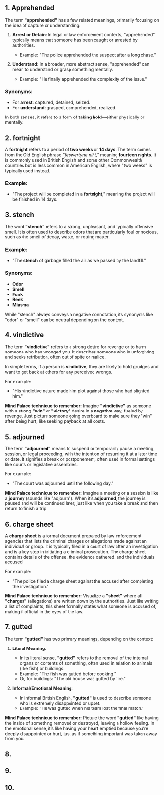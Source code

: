 ## 1. Apprehended

The term **"apprehended"** has a few related meanings, primarily focusing on the idea of capture or understanding:

1. **Arrest or Detain**: In legal or law enforcement contexts, "apprehended" typically means that someone has been caught or arrested by authorities.
   - Example: "The police apprehended the suspect after a long chase."

2. **Understand**: In a broader, more abstract sense, "apprehended" can mean to understand or grasp something mentally.
   - Example: "He finally apprehended the complexity of the issue."

### Synonyms:
- For **arrest**: captured, detained, seized.
- For **understand**: grasped, comprehended, realized.

In both senses, it refers to a form of **taking hold**—either physically or mentally.

## 2. fortnight

A **fortnight** refers to a period of **two weeks** or **14 days**. The term comes from the Old English phrase *"feowertyne niht,"* meaning **fourteen nights**. It is commonly used in British English and some other Commonwealth countries but is less common in American English, where "two weeks" is typically used instead.

### Example:
- "The project will be completed in a **fortnight**," meaning the project will be finished in 14 days.


## 3. stench 
The word **"stench"** refers to a strong, unpleasant, and typically offensive smell. It is often used to describe odors that are particularly foul or noxious, such as the smell of decay, waste, or rotting matter.

### Example:
- "The **stench** of garbage filled the air as we passed by the landfill."

### Synonyms:
- **Odor**
- **Smell**
- **Funk**
- **Reek**
- **Miasma**

While "stench" always conveys a negative connotation, its synonyms like "odor" or "smell" can be neutral depending on the context.

## 4. vindictive
The term **"vindictive"** refers to a strong desire for revenge or to harm someone who has wronged you. It describes someone who is unforgiving and seeks retribution, often out of spite or malice.

In simple terms, if a person is **vindictive**, they are likely to hold grudges and want to get back at others for any perceived wrongs.

For example:
- "His vindictive nature made him plot against those who had slighted him."
  
**Mind Palace technique to remember:**
Imagine **"vindictive"** as someone with a strong **"win"** or **"victory"** desire in a **negative** way, fueled by revenge. Just picture someone going overboard to make sure they "win" after being hurt, like seeking payback at all costs.

## 5. adjourned
The term **"adjourned"** means to suspend or temporarily pause a meeting, session, or legal proceeding, with the intention of resuming it at a later time or date. It signifies a break or postponement, often used in formal settings like courts or legislative assemblies.

For example:
- "The court was adjourned until the following day."
  
**Mind Palace technique to remember:**
Imagine a meeting or a session is like a **journey** (sounds like "adjourn"). When it’s **adjourned**, the journey is paused and will be continued later, just like when you take a break and then return to finish a trip.


## 6. charge sheet
A **charge sheet** is a formal document prepared by law enforcement agencies that lists the criminal charges or allegations made against an individual or group. It is typically filed in a court of law after an investigation and is a key step in initiating a criminal prosecution. The charge sheet contains details of the offense, the evidence gathered, and the individuals accused.

For example:
- "The police filed a charge sheet against the accused after completing the investigation."

**Mind Palace technique to remember:**
Visualize a **"sheet"** where all **"charges"** (allegations) are written down by the authorities. Just like writing a list of complaints, this sheet formally states what someone is accused of, making it official in the eyes of the law.



## 7. gutted
The term **"gutted"** has two primary meanings, depending on the context:

1. **Literal Meaning**:
   - In its literal sense, **"gutted"** refers to the removal of the internal organs or contents of something, often used in relation to animals (like fish) or buildings.
   - Example: "The fish was gutted before cooking."
   - Or, for buildings: "The old house was gutted by fire."

2. **Informal/Emotional Meaning**:
   - In informal British English, **"gutted"** is used to describe someone who is extremely disappointed or upset.
   - Example: "He was gutted when his team lost the final match."

**Mind Palace technique to remember:**
Picture the word **"gutted"** like having the inside of something removed or destroyed, leaving a hollow feeling. In the emotional sense, it’s like having your heart emptied because you’re deeply disappointed or hurt, just as if something important was taken away from you.



## 8. 
## 9. 
## 10. 


